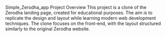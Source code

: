 Simple_Zerodha_app
Project Overview
This project is a clone of the Zerodha landing page, created for educational purposes. The aim is to replicate the design and layout while learning modern web development techniques. The clone focuses on the front-end, with the layout structured similarly to the original Zerodha website.
